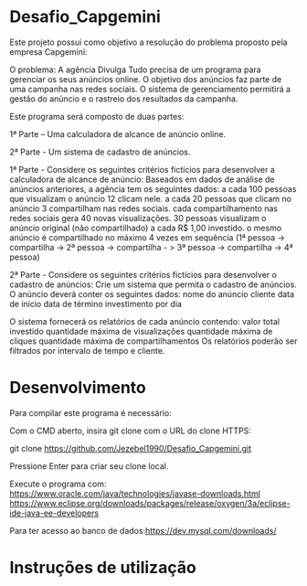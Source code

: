 # Desafio_Capgemini

Este projeto possui como objetivo a resolução do problema proposto pela empresa Capgemini:

O problema: A agência Divulga Tudo precisa de um programa para gerenciar os seus anúncios online. O objetivo dos anúncios faz parte de uma campanha nas redes sociais. O sistema de gerenciamento permitirá a gestão do anúncio e o rastreio dos resultados da campanha.

Este programa será composto de duas partes:

1ª Parte – Uma calculadora de alcance de anúncio online.

2ª Parte - Um sistema de cadastro de anúncios.

1ª Parte - Considere os seguintes critérios fictícios para desenvolver a calculadora de alcance de anúncio: Baseados em dados de análise de anúncios anteriores, a agência tem os seguintes dados: a cada 100 pessoas que visualizam o anúncio 12 clicam nele. a cada 20 pessoas que clicam no anúncio 3 compartilham nas redes sociais. cada compartilhamento nas redes sociais gera 40 novas visualizações. 30 pessoas visualizam o anúncio original (não compartilhado) a cada R$ 1,00 investido. o mesmo anúncio é compartilhado no máximo 4 vezes em sequência (1ª pessoa -> compartilha -> 2ª pessoa -> compartilha - > 3ª pessoa -> compartilha -> 4ª pessoa)

2ª Parte - Considere os seguintes critérios fictícios para desenvolver o cadastro de anúncios: Crie um sistema que permita o cadastro de anúncios. O anúncio deverá conter os seguintes dados: nome do anúncio cliente data de início data de término investimento por dia

O sistema fornecerá os relatórios de cada anúncio contendo: valor total investido quantidade máxima de visualizações quantidade máxima de cliques quantidade máxima de compartilhamentos Os relatórios poderão ser filtrados por intervalo de tempo e cliente.

# Desenvolvimento

Para compilar este programa é necessário: 

Com o CMD aberto, insira git clone com o URL do clone HTTPS:

git clone https://github.com/Jezebel1990/Desafio_Capgemini.git

Pressione Enter para criar seu clone local.

Execute o programa com:
https://www.oracle.com/java/technologies/javase-downloads.html
https://www.eclipse.org/downloads/packages/release/oxygen/3a/eclipse-ide-java-ee-developers

Para ter acesso ao banco de dados:https://dev.mysql.com/downloads/

# Instruções de utilização
